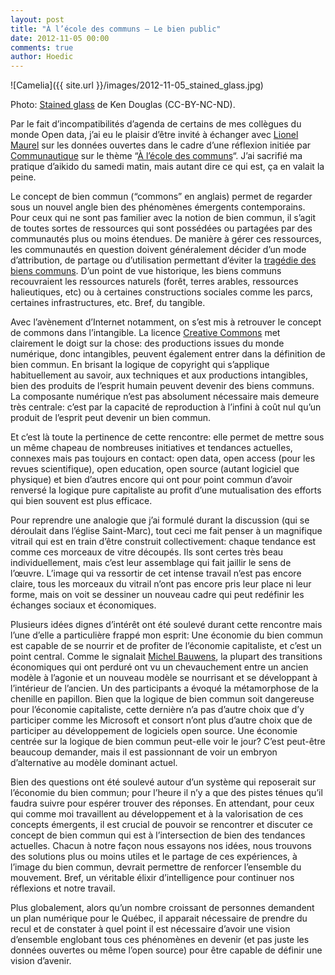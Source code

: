 ```yaml
---
layout: post
title: "À l’école des communs – Le bien public"
date: 2012-11-05 00:00
comments: true
author: Hoedic
---
```


![Camelia]({{ site.url }}/images/2012-11-05_stained_glass.jpg)
<div class="photoattrib">Photo: <a href="http://www.jacquespharand.com/">Stained glass</a> de Ken Douglas (CC-BY-NC-ND).</div>

Par le fait d’incompatibilités d’agenda de certains de mes collègues du monde Open data, j’ai eu le plaisir d’être invité à échanger avec [Lionel Maurel](http://scinfolex.wordpress.com/) sur les données ouvertes dans le cadre d’une réflexion initiée par [Communautique](http://www.communautique.qc.ca/) sur le thème “[À l’école des communs](http://www.communautique.qc.ca/nouvelles/nouvelles-communautique/lcole-des-communs-du-2-au-3-novembre-2012.html)“. J’ai sacrifié ma pratique d’aikido du samedi matin, mais autant dire ce qui est, ça en valait la peine.

Le concept de bien commun (“commons” en anglais) permet de regarder sous un nouvel angle bien des phénomènes émergents contemporains. Pour ceux qui ne sont pas familier avec la notion de bien commun, il s’agit de toutes sortes de ressources qui sont possédées ou partagées par des communautés plus ou moins étendues. De manière à gérer ces ressources, les communautés en question doivent généralement décider d’un mode d’attribution, de partage ou d’utilisation permettant d’éviter la [tragédie des biens communs](http://fr.wikipedia.org/wiki/Trag%C3%A9die_des_biens_communs). D’un point de vue historique, les biens communs recouvraient les ressources naturels (forêt, terres arables, ressources halieutiques, etc) ou à certaines constructions sociales comme les parcs, certaines infrastructures, etc. Bref, du tangible.

Avec l’avènement d’Internet notamment, on s’est mis à retrouver le concept de commons dans l’intangible. La licence [Creative Commons](http://creativecommons.org/) met clairement le doigt sur la chose: des productions issues du monde numérique, donc intangibles, peuvent également entrer dans la définition de bien commun. En brisant la logique de copyright qui s’applique habituellement au savoir, aux techniques et aux productions intangibles, bien des produits de l’esprit humain peuvent devenir des biens communs. La composante numérique n’est pas absolument nécessaire mais demeure très centrale: c’est par la capacité de reproduction à l’infini à coût nul qu’un produit de l’esprit peut devenir un bien commun.

Et c’est là toute la pertinence de cette rencontre: elle permet de mettre sous un même chapeau de nombreuses initiatives et tendances actuelles, connexes mais pas toujours en contact: open data, open access (pour les revues scientifique), open education, open source (autant logiciel que physique) et bien d’autres encore qui ont pour point commun d’avoir renversé la logique pure capitaliste au profit d’une mutualisation des efforts qui bien souvent est plus efficace.

Pour reprendre une analogie que j’ai formulé durant la discussion (qui se déroulait dans l’église Saint-Marc), tout ceci me fait penser à un magnifique vitrail qui est en train d’être construit collectivement: chaque tendance est comme ces morceaux de vitre découpés. Ils sont certes très beau individuellement, mais c’est leur assemblage qui fait jaillir le sens de l’œuvre. L’image qui va ressortir de cet intense travail n’est pas encore claire, tous les morceaux du vitrail n’ont pas encore pris leur place ni leur forme, mais on voit se dessiner un nouveau cadre qui peut redéfinir les échanges sociaux et économiques.

Plusieurs idées dignes d’intérêt ont été soulevé durant cette rencontre mais l’une d’elle a particulière frappé mon esprit: Une économie du bien commun est capable de se nourrir et de profiter de l’économie capitaliste,  et c’est un point central. Comme le signalait [Michel Bauwens](https://twitter.com/mbauwens), la plupart des transitions économiques qui ont perduré ont vu un chevauchement entre un ancien modèle à l’agonie et un nouveau modèle se nourrisant et se développant à l’intérieur de l’ancien. Un des participants a évoqué la métamorphose de la chenille en papillon. Bien que la logique de bien commun soit dangereuse pour l’économie capitaliste, cette dernière n’a pas d’autre choix que d’y participer comme les Microsoft et consort n’ont plus d’autre choix que de participer au développement de logiciels open source. Une économie centrée sur la logique de bien commun peut-elle voir le jour? C’est peut-être beaucoup demander, mais il est passionnant de voir un embryon d’alternative au modèle dominant actuel.

Bien des questions ont été soulevé autour d’un système qui reposerait sur l’économie du bien commun; pour l’heure il n’y a que des pistes ténues qu’il faudra suivre pour espérer trouver des réponses. En attendant, pour ceux qui comme moi travaillent au développement et à la valorisation de ces concepts émergents, il est crucial de pouvoir se rencontrer et discuter ce concept de bien commun qui est à l’intersection de bien des tendances actuelles. Chacun à notre façon nous essayons nos idées, nous trouvons des solutions plus ou moins utiles et le partage de ces expériences, à l’image du bien commun, devrait permettre de renforcer l’ensemble du mouvement. Bref, un véritable élixir d’intelligence pour continuer nos réflexions et notre travail.

Plus globalement, alors qu’un nombre croissant de personnes demandent un plan numérique pour le Québec, il apparait nécessaire de prendre du recul et de constater à quel point il est nécessaire d’avoir une vision d’ensemble englobant tous ces phénomènes en devenir (et pas juste les données ouvertes ou même l’open source) pour être capable de définir une vision d’avenir.